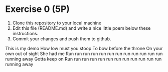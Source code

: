  # Exercise 0 (5P)

1) Clone this repository to your local machine
2) Edit this file (README.md) and write a nice little poem below these instructions.
3) Commit your changes and push them to github.

This is my demo
How low must you stoop
To bow before the throne
On your own 
out of sight
She had me
Run run run run run run run run run run run run
running away
Gotta keep on 
Run run run run run run run run run run run run
running away
